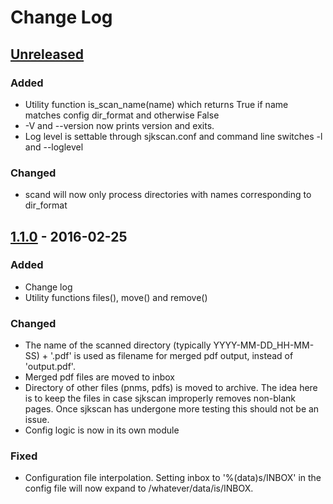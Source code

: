 # Change Log

## [Unreleased]

### Added
- Utility function is_scan_name(name) which returns True if name matches config dir_format and otherwise False
- -V and --version now prints version and exits.
- Log level is settable through sjkscan.conf and command line switches -l and --loglevel

### Changed
- scand will now only process directories with names corresponding to dir_format

## [1.1.0] - 2016-02-25

### Added
- Change log
- Utility functions files(), move() and remove()

### Changed
- The name of the scanned directory (typically YYYY-MM-DD_HH-MM-SS) + '.pdf' is used as filename for merged pdf output, instead of 'output.pdf'.
- Merged pdf files are moved to inbox
- Directory of other files (pnms, pdfs) is moved to archive. The idea here is to keep the files in case sjkscan improperly removes non-blank pages. Once sjkscan has undergone more testing this should not be an issue.
- Config logic is now in its own module


### Fixed
- Configuration file interpolation. Setting inbox to '%(data)s/INBOX' in the config file will now expand to /whatever/data/is/INBOX.

[Unreleased]: https://github.com/sjktje/sjkscan/compare/v1.1.0...HEAD
[1.1.0]: https://github.com/sjktje/sjkscan/compare/v1.0.0...v1.1.0
